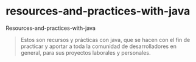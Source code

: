 # resources-and-practices-with-java

Resources-and-practices-with-java
> Estos son recursos y prácticas con java, que se hacen con el fin de practicar y aportar a toda la comunidad de desarrolladores en general, para sus proyectos laborales y personales.
